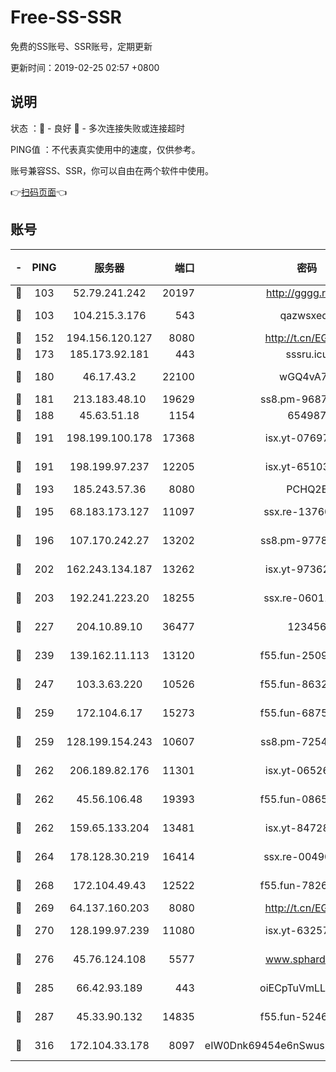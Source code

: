 # Free-SS-SSR

免费的SS账号、SSR账号，定期更新

更新时间：2019-02-25 02:57 +0800

## 说明

状态     ：🙂 - 良好 🙁 - 多次连接失败或连接超时

PING值   ：不代表真实使用中的速度，仅供参考。

账号兼容SS、SSR，你可以自由在两个软件中使用。

👉[扫码页面](https://liesauer.github.io/free-ss-ssr.github.io/)👈

## 账号

|-|PING|服务器|端口|密码|加密方式|区域|
|:----:|:----:|:-----:|-----:|:----:|:----:|:----:|
|🙂|103|52.79.241.242|20197|http://gggg.rocks|chacha20|KR|
|🙂|103|104.215.3.176|543|qazwsxedc|aes-256-gcm|JP|
|🙂|152|194.156.120.127|8080|http://t.cn/EGJIyrl|rc4-md5|RU|
|🙂|173|185.173.92.181|443|sssru.icu|rc4-md5|RU|
|🙂|180|46.17.43.2|22100|wGQ4vA7D|aes-256-gcm|RU|
|🙂|181|213.183.48.10|19629|ss8.pm-96872218|rc4-md5|RU|
|🙂|188|45.63.51.18|1154|654987|chacha20|US|
|🙂|191|198.199.100.178|17368|isx.yt-07697807|aes-256-cfb|US|
|🙂|191|198.199.97.237|12205|isx.yt-65103488|aes-256-cfb|US|
|🙂|193|185.243.57.36|8080|PCHQ2E|rc4-md5|US|
|🙂|195|68.183.173.127|11097|ssx.re-13760087|aes-256-cfb|US|
|🙂|196|107.170.242.27|13202|ss8.pm-97786793|aes-256-cfb|US|
|🙂|202|162.243.134.187|13262|isx.yt-97362728|aes-256-cfb|US|
|🙂|203|192.241.223.20|18255|ssx.re-06011697|aes-256-cfb|US|
|🙂|227|204.10.89.10|36477|123456|aes-256-cfb|US|
|🙂|239|139.162.11.113|13120|f55.fun-25099082|aes-256-cfb|SG|
|🙂|247|103.3.63.220|10526|f55.fun-86327074|aes-256-cfb|SG|
|🙂|259|172.104.6.17|15273|f55.fun-68758647|aes-256-cfb|US|
|🙂|259|128.199.154.243|10607|ss8.pm-72548685|aes-256-cfb|SG|
|🙂|262|206.189.82.176|11301|isx.yt-06526076|aes-256-cfb|SG|
|🙂|262|45.56.106.48|19393|f55.fun-08658422|aes-256-cfb|US|
|🙂|262|159.65.133.204|13481|isx.yt-84728144|aes-256-cfb|SG|
|🙂|264|178.128.30.219|16414|ssx.re-00490224|aes-256-cfb|SG|
|🙂|268|172.104.49.43|12522|f55.fun-78268288|aes-256-cfb|SG|
|🙂|269|64.137.160.203|8080|http://t.cn/EGJIyrl|rc4-md5|CA|
|🙂|270|128.199.97.239|11080|isx.yt-63257552|aes-256-cfb|SG|
|🙂|276|45.76.124.108|5577|www.sphard.com|aes-256-cfb|AU|
|🙂|285|66.42.93.189|443|oiECpTuVmLLxk4Ts|aes-256-cfb|US|
|🙂|287|45.33.90.132|14835|f55.fun-52469503|aes-256-cfb|US|
|🙂|316|172.104.33.178|8097|eIW0Dnk69454e6nSwuspv9DmS201tQ0D|aes-256-cfb|SG|
